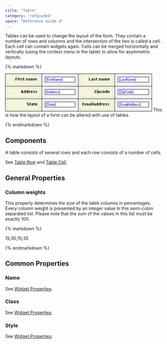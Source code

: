 ```yaml
---
title: "Table"
category: "refguide4"
space: "Reference Guide 4"
---
```

Tables can be used to change the layout of the form. They contain a number of rows and columns and the intersection of the two is called a cell. Each cell can contain widgets again. Cells can be merged horizontally and vertically (using the context menu in the table) to allow for asymmetric layouts.

<div class="alert alert-info">{% markdown %}

![](attachments/819203/917524.png)
This is how the layout of a form can be altered with use of tables.

{% endmarkdown %}</div>

## Components

A table consists of several rows and each row consists of a number of cells.

See [Table Row](table-row) and [Table Cell](table-cell).

## General Properties

### Column weights

This property determines the size of the table columns in percentages. Every column weight is presented by an integer value in this semi-colon separated list. Please note that the sum of the values in this list must be exactly 100.

<div class="alert alert-info">{% markdown %}

15;35;15;35

{% endmarkdown %}</div>

## Common Properties

### Name

See [Widget Properties](widget-properties).

### Class

See [Widget Properties](widget-properties).

### Style

See [Widget Properties](widget-properties).